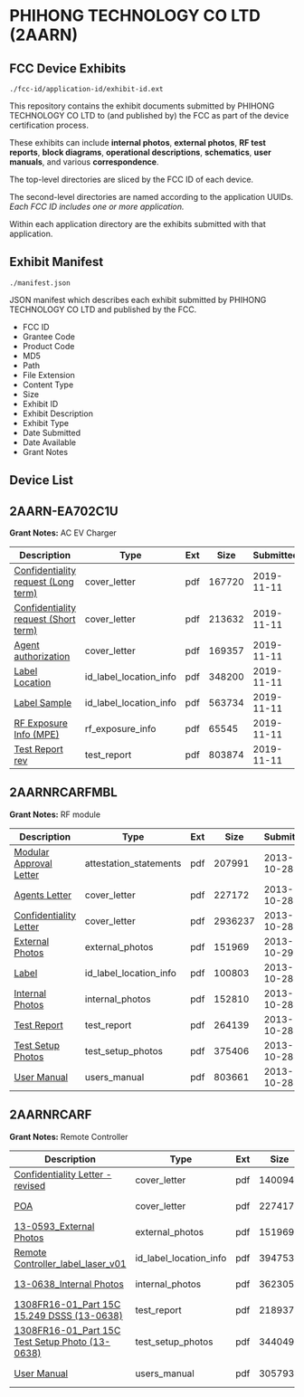 # PHIHONG TECHNOLOGY CO LTD (2AARN)
## FCC Device Exhibits

```
./fcc-id/application-id/exhibit-id.ext
```

This repository contains the exhibit documents submitted by PHIHONG TECHNOLOGY CO LTD to (and published by) the FCC as part of the device certification process.

These exhibits can include **internal photos**, **external photos**, **RF test reports**, **block diagrams**, **operational descriptions**, **schematics**, **user manuals**, and various **correspondence**.

The top-level directories are sliced by the FCC ID of each device.

The second-level directories are named according to the application UUIDs. *Each FCC ID includes one or more application.*

Within each application directory are the exhibits submitted with that application. 

## Exhibit Manifest

```
./manifest.json
```

JSON manifest which describes each exhibit submitted by PHIHONG TECHNOLOGY CO LTD and published by the FCC.

- FCC ID
- Grantee Code
- Product Code
- MD5
- Path
- File Extension
- Content Type
- Size
- Exhibit ID
- Exhibit Description
- Exhibit Type
- Date Submitted
- Date Available
- Grant Notes

## Device List
## 2AARN-EA702C1U
**Grant Notes:** AC EV Charger

| Description | Type | Ext | Size | Submitted | Available |
| ----------- | ---- | --- | ---- | --------- | --------- |
| [Confidentiality request (Long term)](2AARN-EA702C1U/d28b0d74c25d525d035883bb5e7515a6/4510615.pdf) | cover_letter | pdf | 167720 | 2019-11-11 | 2019-11-11 |
| [Confidentiality request (Short term)](2AARN-EA702C1U/d28b0d74c25d525d035883bb5e7515a6/4510616.pdf) | cover_letter | pdf | 213632 | 2019-11-11 | 2019-11-11 |
| [Agent authorization](2AARN-EA702C1U/d28b0d74c25d525d035883bb5e7515a6/4510617.pdf) | cover_letter | pdf | 169357 | 2019-11-11 | 2019-11-11 |
| [Label Location](2AARN-EA702C1U/d28b0d74c25d525d035883bb5e7515a6/4510620.pdf) | id_label_location_info | pdf | 348200 | 2019-11-11 | 2019-11-11 |
| [Label Sample](2AARN-EA702C1U/d28b0d74c25d525d035883bb5e7515a6/4510621.pdf) | id_label_location_info | pdf | 563734 | 2019-11-11 | 2019-11-11 |
| [RF Exposure Info (MPE)](2AARN-EA702C1U/d28b0d74c25d525d035883bb5e7515a6/4510623.pdf) | rf_exposure_info | pdf | 65545 | 2019-11-11 | 2019-11-11 |
| [Test Report rev](2AARN-EA702C1U/d28b0d74c25d525d035883bb5e7515a6/4510625.pdf) | test_report | pdf | 803874 | 2019-11-11 | 2019-11-11 |
## 2AARNRCARFMBL
**Grant Notes:** RF module

| Description | Type | Ext | Size | Submitted | Available |
| ----------- | ---- | --- | ---- | --------- | --------- |
| [Modular Approval Letter](2AARNRCARFMBL/80a5033149ed127ee3e29d2f7ab86d01/2103948.pdf) | attestation_statements | pdf | 207991 | 2013-10-28 | 2013-10-28 |
| [Agents Letter](2AARNRCARFMBL/80a5033149ed127ee3e29d2f7ab86d01/2103957.pdf) | cover_letter | pdf | 227172 | 2013-10-28 | 2013-10-28 |
| [Confidentiality Letter](2AARNRCARFMBL/80a5033149ed127ee3e29d2f7ab86d01/2103958.pdf) | cover_letter | pdf | 2936237 | 2013-10-28 | 2013-10-28 |
| [External Photos](2AARNRCARFMBL/80a5033149ed127ee3e29d2f7ab86d01/2104887.pdf) | external_photos | pdf | 151969 | 2013-10-29 | 2014-04-26 |
| [Label](2AARNRCARFMBL/80a5033149ed127ee3e29d2f7ab86d01/2103947.pdf) | id_label_location_info | pdf | 100803 | 2013-10-28 | 2013-10-28 |
| [Internal Photos](2AARNRCARFMBL/80a5033149ed127ee3e29d2f7ab86d01/2103955.pdf) | internal_photos | pdf | 152810 | 2013-10-28 | 2014-04-26 |
| [Test Report](2AARNRCARFMBL/80a5033149ed127ee3e29d2f7ab86d01/2103952.pdf) | test_report | pdf | 264139 | 2013-10-28 | 2013-10-28 |
| [Test Setup Photos](2AARNRCARFMBL/80a5033149ed127ee3e29d2f7ab86d01/2103953.pdf) | test_setup_photos | pdf | 375406 | 2013-10-28 | 2014-04-26 |
| [User Manual](2AARNRCARFMBL/80a5033149ed127ee3e29d2f7ab86d01/2103954.pdf) | users_manual | pdf | 803661 | 2013-10-28 | 2014-04-26 |
## 2AARNRCARF
**Grant Notes:** Remote Controller

| Description | Type | Ext | Size | Submitted | Available |
| ----------- | ---- | --- | ---- | --------- | --------- |
| [Confidentiality Letter -revised](2AARNRCARF/7ad4638aa67c93acb4c3c2b47f996e2a/2106162.pdf) | cover_letter | pdf | 140094 | 2013-10-30 | 2013-10-30 |
| [POA](2AARNRCARF/7ad4638aa67c93acb4c3c2b47f996e2a/2106163.pdf) | cover_letter | pdf | 227417 | 2013-10-30 | 2013-10-30 |
| [13-0593_External Photos](2AARNRCARF/7ad4638aa67c93acb4c3c2b47f996e2a/2104887.pdf) | external_photos | pdf | 151969 | 2013-10-30 | 2014-04-28 |
| [Remote Controller_label_laser_v01](2AARNRCARF/7ad4638aa67c93acb4c3c2b47f996e2a/2106152.pdf) | id_label_location_info | pdf | 394753 | 2013-10-30 | 2013-10-30 |
| [13-0638_Internal Photos](2AARNRCARF/7ad4638aa67c93acb4c3c2b47f996e2a/2106159.pdf) | internal_photos | pdf | 362305 | 2013-10-30 | 2014-04-28 |
| [1308FR16-01_Part 15C 15.249 DSSS (13-0638)](2AARNRCARF/7ad4638aa67c93acb4c3c2b47f996e2a/2106156.pdf) | test_report | pdf | 218937 | 2013-10-30 | 2013-10-30 |
| [1308FR16-01_Part 15C Test Setup Photo (13-0638)](2AARNRCARF/7ad4638aa67c93acb4c3c2b47f996e2a/2106157.pdf) | test_setup_photos | pdf | 344049 | 2013-10-30 | 2014-04-28 |
| [User Manual](2AARNRCARF/7ad4638aa67c93acb4c3c2b47f996e2a/2106158.pdf) | users_manual | pdf | 3057932 | 2013-10-30 | 2014-04-28 |
